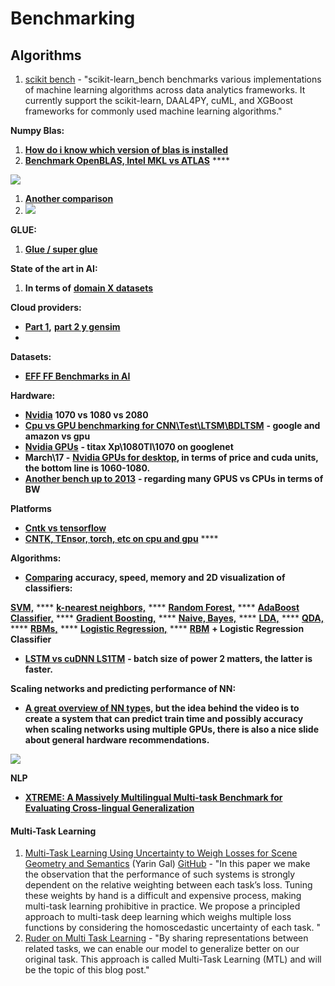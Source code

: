 # Benchmarking

## Algorithms

1. [scikit bench](https://github.com/IntelPython/scikit-learn\_bench) - "scikit-learn\_bench benchmarks various implementations of machine learning algorithms across data analytics frameworks. It currently support the scikit-learn, DAAL4PY, cuML, and XGBoost frameworks for commonly used machine learning algorithms."

**Numpy Blas:**

1. [**How do i know which version of blas is installed**](https://stackoverflow.com/questions/37184618/find-out-if-which-blas-library-is-used-by-numpy)
2. [**Benchmark OpenBLAS, Intel MKL vs ATLAS**](https://github.com/tmolteno/necpp/issues/18) ****&#x20;

![](https://lh5.googleusercontent.com/podTyc9Z0eDjObB4aW6-2AVWxhlG3pE8M3ccWBUj3oIGDgB6uWmXlt96aiuVAm9vvw33iShedQ1Gn\_w6J3qhRGKThnZH-Puy5ZfoYmHL3GFTMxxUh\_EIXOCtOTqjQHdqrjCZzh3N)

1. [**Another comparison**](http://markus-beuckelmann.de/blog/boosting-numpy-blas.html)
2. ![](https://lh5.googleusercontent.com/6tufYNKWkxO5azzf07erA8QIeXhDuWpz8VRaWVw1x16rHahEbj5PRyZ4e6Dr\_65ccBGDxj18EKXljVgl1DiO4SAqw\_pZqGDlzTs5zsjInsRut8ebtQFgDXkoDnpskD9JbYApijwK)

**GLUE:**

1. [**Glue / super glue** ](https://gluebenchmark.com/leaderboard/?fbclid=IwAR17Xo2pgpDVE\_ZuwITDSi07FLM6S2f1VTXiLywwr2NnUGqS8AdndZLQpXI)

**State of the art in AI:**

1. **In terms of** [**domain X datasets**](https://www.stateoftheart.ai/)

**Cloud providers:**

* [**Part 1**](https://rare-technologies.com/machine-learning-hardware-benchmarks/)**,** [**part 2 y gensim**](https://rare-technologies.com/machine-learning-benchmarks-hardware-providers-gpu-part-2/)
*

**Datasets:**&#x20;

* [**EFF FF Benchmarks in AI**](https://www.eff.org/ai/metrics)

**Hardware:**

* [**Nvidia**](https://www.phoronix.com/scan.php?page=article\&item=nvidia-rtx2080ti-tensorflow\&num=1) **1070 vs 1080 vs 2080**
* [**Cpu vs GPU benchmarking for CNN\Test\LTSM\BDLTSM**](http://minimaxir.com/2017/07/cpu-or-gpu/) **- google and amazon vs gpu**
* [**Nvidia GPUs**](https://www.pugetsystems.com/labs/hpc/TitanXp-vs-GTX1080Ti-for-Machine-Learning-937/) **- titax Xp\1080TI\1070 on googlenet**
* **March\17 -** [**Nvidia GPUs for desktop**](https://medium.com/@timcamber/deep-learning-pc-build-5cffa71ad97)**, in terms of price and cuda units, the bottom line is 1060-1080.**&#x20;
* [**Another bench up to 2013**](http://timdettmers.com/2017/04/09/which-gpu-for-deep-learning/) **- regarding many GPUS vs CPUs in terms of BW**

**Platforms**

* [**Cntk vs tensorflow**](http://minimaxir.com/2017/06/keras-cntk/)
* [**CNTK, TEnsor, torch, etc on cpu and gpu**](https://arxiv.org/pdf/1608.07249.pdf) ****&#x20;

**Algorithms:**

* [**Comparing**](https://martin-thoma.com/comparing-classifiers/) **accuracy, speed, memory and 2D visualization of classifiers:**

[**SVM,**](http://scikit-learn.org/stable/modules/generated/sklearn.svm.SVC.html) **** [**k-nearest neighbors,**](http://scikit-learn.org/stable/modules/generated/sklearn.neighbors.KNeighborsClassifier.html) **** [**Random Forest,**](http://scikit-learn.org/stable/modules/generated/sklearn.ensemble.RandomForestClassifier.html) **** [**AdaBoost Classifier,**](http://scikit-learn.org/stable/modules/generated/sklearn.ensemble.AdaBoostClassifier.html) **** [**Gradient Boosting,**](http://scikit-learn.org/stable/modules/generated/sklearn.ensemble.GradientBoostingClassifier.html) **** [**Naive, Bayes,**](http://scikit-learn.org/stable/modules/generated/sklearn.naive\_bayes.GaussianNB.html) **** [**LDA,**](http://scikit-learn.org/0.16/modules/generated/sklearn.lda.LDA.html) **** [**QDA,**](http://scikit-learn.org/0.16/modules/generated/sklearn.qda.QDA.html) **** [**RBMs,**](http://scikit-learn.org/stable/modules/generated/sklearn.neural\_network.BernoulliRBM.html) **** [**Logistic Regression,**](http://scikit-learn.org/stable/modules/generated/sklearn.linear\_model.LogisticRegression.html) **** [**RBM**](http://scikit-learn.org/stable/modules/generated/sklearn.neural\_network.BernoulliRBM.html) **+ Logistic Regression Classifier**

* [**LSTM vs cuDNN LS1TM**](https://chainer.org/general/2017/03/15/Performance-of-LSTM-Using-CuDNN-v5.html) **- batch size of power 2 matters, the latter is faster.**

**Scaling networks and predicting performance of NN:**

* [**A great overview of NN type**](https://www.youtube.com/watch?v=lgK0BlXdOCw\&feature=youtu.be)**s, but the idea behind the video is to create a system that can predict train time and possibly accuracy when scaling networks using multiple GPUs, there is also a nice slide about general hardware recommendations.**

![](https://lh4.googleusercontent.com/mmxNCa6J3W7s3h1LUkxzEBzKxvSOlCFTzEYgaE1zcOFJV59SCQ4j5jKWMvP9JZGmaGE29VJiALogJlgK8x\_V\_nUo2fvBPRaXA41K1t9w39WDLM\_aKVHh-yithcHZE-A0x9zSvBAy)

**NLP**

* [**XTREME: A Massively Multilingual Multi-task Benchmark for Evaluating Cross-lingual Generalization**](https://github.com/google-research/xtreme/blob/master/README.md)

#### Multi-Task Learning

1. [Multi-Task Learning Using Uncertainty to Weigh Losses for Scene Geometry and Semantics](https://arxiv.org/abs/1705.07115) (Yarin Gal) [GitHub](https://github.com/ranandalon/mtl) - "In this paper we make the observation that the performance of such systems is strongly dependent on the relative weighting between each task’s loss. Tuning these weights by hand is a difficult and expensive process, making multi-task learning prohibitive in practice. We propose a principled approach to multi-task deep learning which weighs multiple loss functions by considering the homoscedastic uncertainty of each task. "
2. [Ruder on Multi Task Learning](https://ruder.io/multi-task/) - "By sharing representations between related tasks, we can enable our model to generalize better on our original task. This approach is called Multi-Task Learning (MTL) and will be the topic of this blog post."

